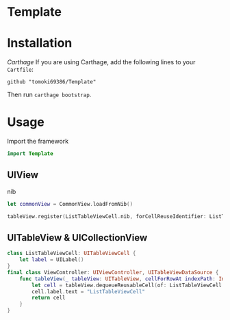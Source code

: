 # Template

# Installation
*Carthage*
If you are using Carthage, add the following lines to your `Cartfile`:
```
github "tomoki69386/Template"
 ```
 Then run `carthage bootstrap`.

# Usage

Import the framework
```swift
import Template
```

## UIView
nib
```swift
let commonView = CommonView.loadFromNib()
```

```swift
tableView.register(ListTableViewCell.nib, forCellReuseIdentifier: ListTableViewCell.name)
```

## UITableView & UICollectionView
```swift
class ListTableViewCell: UITableViewCell {
    let label = UILabel()
}
final class ViewController: UIViewController, UITableViewDataSource {
    func tableView(_ tableView: UITableView, cellForRowAt indexPath: IndexPath) -> UITableViewCell {
        let cell = tableView.dequeueReusableCell(of: ListTableViewCell.self, for: indexPath)
        cell.label.text = "ListTableViewCell"
        return cell
    }
}
```
